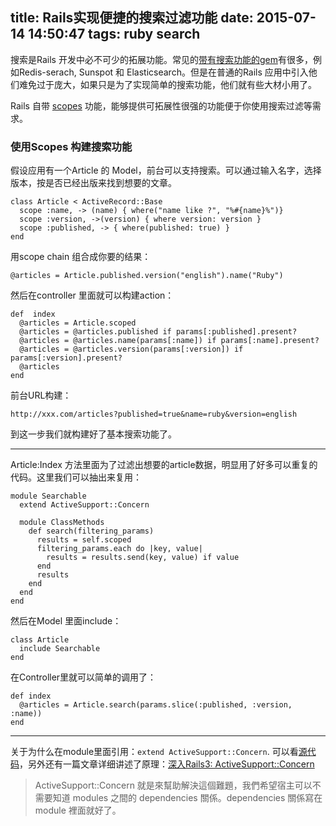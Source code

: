title: Rails实现便捷的搜索过滤功能
date: 2015-07-14 14:50:47
tags: ruby search
---


搜索是Rails 开发中必不可少的拓展功能。常见的[带有搜索功能的gem](https://www.ruby-toolbox.com/categories/rails_search)有很多，例如Redis-serach, Sunspot 和 Elasticsearch。但是在普通的Rails 应用中引入他们难免过于庞大，如果只是为了实现简单的搜索功能，他们就有些大材小用了。

Rails 自带 [scopes](http://guides.rubyonrails.org/active_record_querying.html#scopes) 功能，能够提供可拓展性很强的功能便于你使用搜索过滤等需求。

### 使用Scopes 构建搜索功能

假设应用有一个Article 的 Model，前台可以支持搜索。可以通过输入名字，选择版本，按是否已经出版来找到想要的文章。

```
class Article < ActiveRecord::Base
  scope :name, -> (name) { where("name like ?", "%#{name}%")}
  scope :version, ->(version) { where version: version }
  scope :published, -> { where(published: true) }
end
```

用scope chain 组合成你要的结果：

```
@articles = Article.published.version("english").name("Ruby")
```

然后在controller 里面就可以构建action：

```
def  index
  @articles = Article.scoped
  @articles = @articles.published if params[:published].present?
  @articles = @articles.name(params[:name]) if params[:name].present?
  @articles = @articles.version(params[:version]) if params[:version].present?
  @articles
end
```

前台URL构建：

```
http://xxx.com/articles?published=true&name=ruby&version=english
```

到这一步我们就构建好了基本搜索功能了。

***

Article:Index 方法里面为了过滤出想要的article数据，明显用了好多可以重复的代码。这里我们可以抽出来复用：

```
module Searchable
  extend ActiveSupport::Concern

  module ClassMethods
    def search(filtering_params)
      results = self.scoped
      filtering_params.each do |key, value|
        results = results.send(key, value) if value
      end
      results
    end
  end
end
```

然后在Model 里面include：

```
class Article
  include Searchable
end
```

在Controller里就可以简单的调用了：

```
def index
  @articles = Article.search(params.slice(:published, :version, :name))
end
```

***

关于为什么在module里面引用：`extend ActiveSupport::Concern`. 可以看[源代码](https://github.com/rails/rails/blob/master/activesupport/lib/active_support/concern.rb)，另外还有一篇文章详细讲述了原理：[深入Rails3: ActiveSupport::Concern](https://ihower.tw/blog/archives/3949)

>  ActiveSupport::Concern 就是來幫助解決這個難題，我們希望宿主可以不需要知道 modules 之間的 dependencies 關係。dependencies 關係寫在 module 裡面就好了。